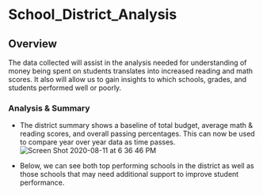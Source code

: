 # School_District_Analysis

## Overview
The data collected will assist in the analysis needed for understanding of money being spent on students translates into increased reading and math scores. It also will allow us to gain insights to which schools, grades, and students performed well or poorly.

### Analysis & Summary

- The district summary shows a baseline of total budget, average math & reading scores, and overall passing percentages. This can now be used to compare year over year data as time passes. 
![Screen Shot 2020-08-11 at 6 36 46 PM](https://user-images.githubusercontent.com/67982071/89958554-1944a680-dc08-11ea-8f05-4a7032cc7212.png)

- Below, we can see both top performing schools in the district as well as those schools that may need additional support to improve student performance. 
